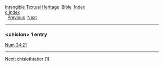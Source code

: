 [Intangible Textual Heritage](../../index)  [Bible](../index) 
[Index](index)   
[c Index](_c_)  
  [Previous](c02149)  [Next](c02151) 

------------------------------------------------------------------------

### &lt;chislon&gt; 1 entry

[Num 34:21](../kjv/num034.htm#021)  

------------------------------------------------------------------------

[Next: chislothtabor (1)](c02151)
